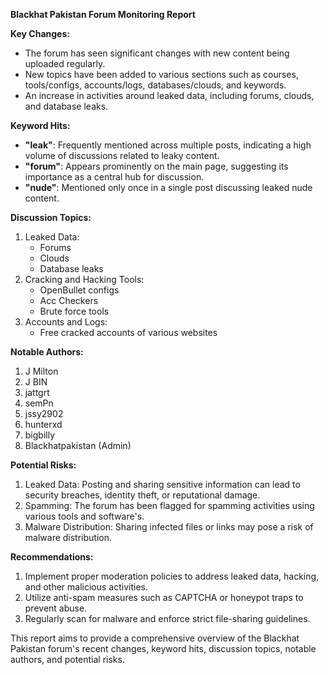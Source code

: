 **Blackhat Pakistan Forum Monitoring Report**

**Key Changes:**
- The forum has seen significant changes with new content being uploaded regularly.
- New topics have been added to various sections such as courses, tools/configs, accounts/logs, databases/clouds, and keywords.
- An increase in activities around leaked data, including forums, clouds, and database leaks.

**Keyword Hits:**

*   **"leak"**: Frequently mentioned across multiple posts, indicating a high volume of discussions related to leaky content.
*   **"forum"**: Appears prominently on the main page, suggesting its importance as a central hub for discussion.
*   **"nude"**: Mentioned only once in a single post discussing leaked nude content.

**Discussion Topics:**

1.  Leaked Data:
    *   Forums
    *   Clouds
    *   Database leaks
2.  Cracking and Hacking Tools:
    *   OpenBullet configs
    *   Acc Checkers
    *   Brute force tools
3.  Accounts and Logs:
    *   Free cracked accounts of various websites

**Notable Authors:**

1.  J Milton
2.  J BIN
3.  jattgrt
4.  semPn
5.  jssy2902
6.  hunterxd
7.  bigbilly
8.  Blackhatpakistan (Admin)

**Potential Risks:**

1.  Leaked Data: Posting and sharing sensitive information can lead to security breaches, identity theft, or reputational damage.
2.  Spamming: The forum has been flagged for spamming activities using various tools and software's.
3.  Malware Distribution: Sharing infected files or links may pose a risk of malware distribution.

**Recommendations:**

1.  Implement proper moderation policies to address leaked data, hacking, and other malicious activities.
2.  Utilize anti-spam measures such as CAPTCHA or honeypot traps to prevent abuse.
3.  Regularly scan for malware and enforce strict file-sharing guidelines.

This report aims to provide a comprehensive overview of the Blackhat Pakistan forum's recent changes, keyword hits, discussion topics, notable authors, and potential risks.